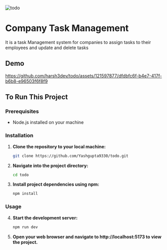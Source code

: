 ![todo](https://socialify.git.ci/harsh3dev/todo/image?language=1&name=1&owner=1&pattern=Charlie%20Brown&stargazers=1&theme=Light)

# Company Task Management

It is a task Management system for companies to assign tasks to their employees and update and delete tasks

## Demo



https://github.com/harsh3dev/todo/assets/121597877/dfdbfc6f-b4e7-417f-b6b8-e96503f6f8f9






## To Run This Project

### Prerequisites
- Node.js installed on your machine

### Installation

1. **Clone the repository to your local machine:**
    ```bash
    git clone https://github.com/Yashgupta9330/todo.git
    ```

2. **Navigate into the project directory:**
    ```bash
    cd todo
    ```

3. **Install project dependencies using npm:**
    ```bash
    npm install
    ```

### Usage

4. **Start the development server:**
    ```bash
    npm run dev
    ```

5. **Open your web browser and navigate to http://localhost:5173 to view the project.**

